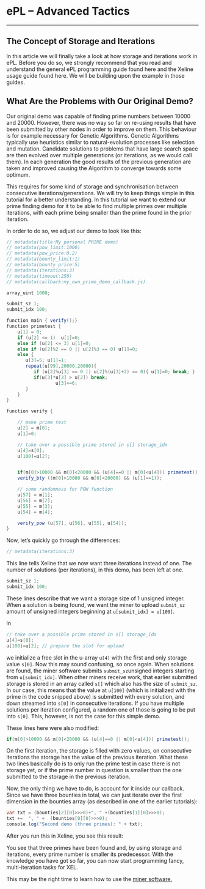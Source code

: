 <!-- TITLE: E Pl Advanced Tactics -->
<!-- SUBTITLE: A quick summary of E Pl Advanced Tactics -->

# ePL – Advanced Tactics
-----
The Concept of Storage and Iterations
-----
In this article we will finally take a look at how storage and iterations work in ePL. Before you do so, we strongly recommend that you read and understand the general ePL programming guide found here and the Xeline usage guide found here. We will be building upon the example in those guides.

What Are the Problems with Our Original Demo?
-----

Our original demo was capable of finding prime numbers between 10000 and 20000. However, there was no way so far on re-using results that have been submitted by other nodes in order to improve on them. This behaviour is for example necessary for Genetic Algorithms. Genetic Algorithms typically use heuristics similar to natural-evolution processes like selection and mutation. Candidate solutions to problems that have large search space are then evolved over multiple generations (or iterations, as we would call them). In each generation the good results of the previous generation are taken and improved causing the Algorithm to converge towards some optimum.

This requires for some kind of storage and synchronisation between consecutive iterations/generations. We will try to keep things simple in this tutorial for a better understanding. In this tutorial we want to extend our prime finding demo for it to be able to find multiple primes over multiple iterations, with each prime being smaller than the prime found in the prior iteration.

In order to do so, we adjust our demo to look like this:


```java
// metadata(title:My personal PRIME demo)
// metadata(pow_limit:1000)
// metadata(pow_price:0.2)
// metadata(bounty_limit:1)
// metadata(bounty_price:5)
// metadata(iterations:3)
// metadata(timeout:250)
// metadata(callback:my_own_prime_demo_callback.js)

array_uint 1000;

submit_sz 1;
submit_idx 100;

function main { verify();} 
function primetest {
    u[1] = 0;
    if (u[2] <= 1)  u[1]=0;
    else if (u[2] <= 3) u[1]=0;
    else if (u[2]%2 == 0 || u[2]%3 == 0) u[1]=0;
    else { 
       u[3]=5; u[1]=1;
       repeat(u[99],20000,20000){
          if (u[2]%u[3] == 0 || u[2]%(u[3]+2) == 0){ u[1]=0; break; }
          if(u[3]*u[3] > u[2]) break;
                  u[3]+=6;
       }
    }
}

function verify {

    // make prime test
    u[2] = m[0];
    u[1]=0;

    // take over a possible prime stored in s[] storage_idx
    u[4]=s[0];
    u[100]=u[2];


    if(m[0]>10000 && m[0]<20000 && (u[4]==0 || m[0]<u[4])) primetest(); // Bounty Is Rewarded m[0] is larger than 3294967295 and prime
    verify_bty ((m[0]>10000 && m[0]<20000) && (u[1]==1));

    // some randomness for POW function
    u[57] = m[1];
    u[56] = m[2];
    u[55] = m[3];
    u[54] = m[4];

    verify_pow (u[57], u[56], u[55], u[54]);
}
```

Now, let’s quickly go through the differences:


```java
// metadata(iterations:3)
```

This line tells Xeline that we now want three iterations instead of one. The number of solutions (per iterations), in this demo, has been left at one.


```java
submit_sz 1;
submit_idx 100;
```

These lines describe that we want a storage size of 1 unsigned integer. When a solution is being found, we want the miner to upload `submit_sz` amount of unsigned integers beginning at `u[submit_idx] = u[100]`.

In


```java
// take over a possible prime stored in s[] storage_idx
u[4]=s[0];
u[100]=u[2]; // prepare the slot for upload
```

we initialize a free slot in the u-array `u[4]` with the first and only storage value `s[0]`. Now this may sound confusing, so once again. When solutions are found, the miner software submits `submit_sz`unsigned integers starting from `u[submit_idx]`. When other miners receive work, that earlier submitted storage is stored in an array called `s[]` which also has the size of `submit_sz`. In our case, this means that the value at `u[100]` (which is initialized with the prime in the code snipped above) is submitted with every solution, and down streamed into `s[0]` in consecutive iterations. If you have multiple solutions per iteration configured, a random one of those is going to be put into `s[0]`. This, however, is not the case for this simple demo.

These lines here were also modified:

```java
if(m[0]>10000 && m[0]<20000 && (u[4]==0 || m[0]<u[4])) primetest();
```

On the first iteration, the storage is filled with zero values, on consecutive iterations the storage has the value of the previous iteration. What these two lines basically do is to only run the prime test in case there is not storage yet, or if the prime number in question is smaller than the one submitted to the storage in the previous iteration.

Now, the only thing we have to do, is account for it inside our callback. Since we have three bounties in total, we can just iterate over the first dimension in the bounties array (as described in one of the earlier tutorials):


```java
var txt = (bounties[2][0]>>>0)+", " +(bounties[1][0]>>>0);
txt +=  ", " +  (bounties[0][0]>>>0);
console.log("Second demo (three primes): " + txt);
```

After you run this in Xeline, you see this result:


You see that three primes have been found and, by using storage and iterations, every prime number is smaller its predecessor. With the knowledge you have got so far, you can now start programming fancy, multi-iteration tasks for XEL.

This may be the right time to learn how to use the <a href="home#xel-miner"> miner software.</a>

